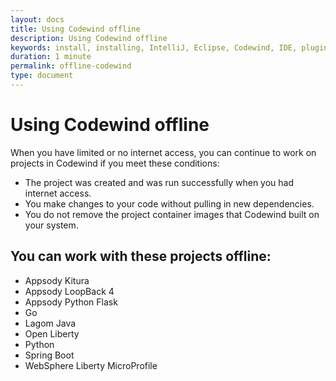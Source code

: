 ```yaml
---
layout: docs
title: Using Codewind offline
description: Using Codewind offline
keywords: install, installing, IntelliJ, Eclipse, Codewind, IDE, plugin, plug-in, settings, creating, project, projects, template, code change, edit, edits, application, removing
duration: 1 minute
permalink: offline-codewind
type: document
---
```


# Using Codewind offline
When you have limited or no internet access, you can continue to work on projects in Codewind if you meet these conditions:
- The project was created and was run successfully when you had internet access.
- You make changes to your code without pulling in new dependencies.
- You do not remove the project container images that Codewind built on your system.

## You can work with these projects offline:
- Appsody Kitura
- Appsody LoopBack 4
- Appsody Python Flask
- Go
- Lagom Java
- Open Liberty
- Python
- Spring Boot
- WebSphere Liberty MicroProfile
